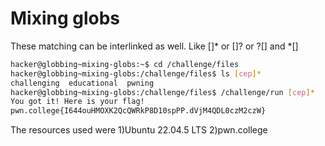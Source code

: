 # Mixing globs

These matching can be interlinked as well. Like []* or []? or ?[] and *[]

```bash
hacker@globbing~mixing-globs:~$ cd /challenge/files
hacker@globbing~mixing-globs:/challenge/files$ ls [cep]*
challenging  educational  pwning
hacker@globbing~mixing-globs:/challenge/files$ /challenge/run [cep]*
You got it! Here is your flag!
pwn.college{I644ouHMOXK2QcQWRkP8D10spPP.dVjM4QDL0czM2czW}
```
The resources used were
1)Ubuntu 22.04.5 LTS
2)pwn.college
